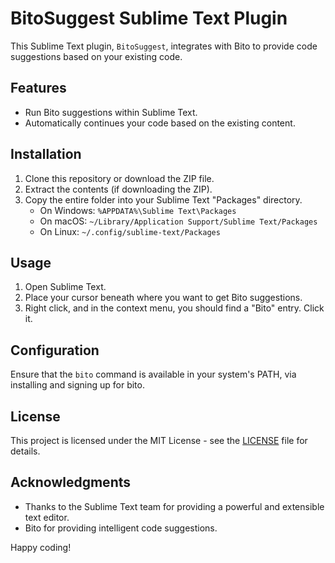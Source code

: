 # BitoSuggest Sublime Text Plugin

This Sublime Text plugin, `BitoSuggest`, integrates with Bito to provide code suggestions based on your existing code.

## Features

- Run Bito suggestions within Sublime Text.
- Automatically continues your code based on the existing content.

## Installation

1. Clone this repository or download the ZIP file.
2. Extract the contents (if downloading the ZIP).
3. Copy the entire folder into your Sublime Text "Packages" directory.
   - On Windows: `%APPDATA%\Sublime Text\Packages`
   - On macOS: `~/Library/Application Support/Sublime Text/Packages`
   - On Linux: `~/.config/sublime-text/Packages`

## Usage

1. Open Sublime Text.
2. Place your cursor beneath where you want to get Bito suggestions.
3. Right click, and in the context menu, you should find a "Bito" entry.  Click it.

## Configuration

Ensure that the `bito` command is available in your system's PATH, via installing and signing up for bito.

## License

This project is licensed under the MIT License - see the [LICENSE](LICENSE) file for details.

## Acknowledgments

- Thanks to the Sublime Text team for providing a powerful and extensible text editor.
- Bito for providing intelligent code suggestions.

Happy coding!

